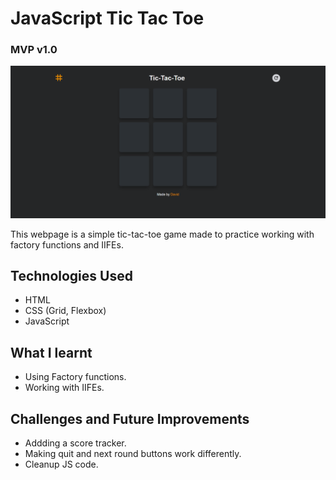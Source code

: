 # JavaScript Tic Tac Toe
### MVP v1.0

![mvp1-preview](./mvpv1.png)

This webpage is a simple tic-tac-toe game made to practice working with factory functions and IIFEs.

## Technologies Used
- HTML
- CSS (Grid, Flexbox)
- JavaScript

## What I learnt
- Using Factory functions.
- Working with IIFEs.

## Challenges and Future Improvements
- Addding a score tracker.
- Making quit and next round buttons work differently.
- Cleanup JS code.
